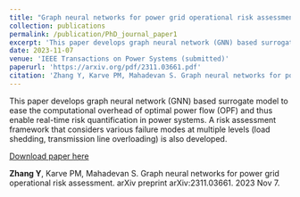 ```yaml
---
title: "Graph neural networks for power grid operational risk assessment"
collection: publications
permalink: /publication/PhD_journal_paper1
excerpt: 'This paper develops graph neural network (GNN) based surrogate model to ease the computational overhead of optimal power flow (OPF) and thus enable real-time risk quantification in power systems. A risk assessment framework that considers various failure modes at multiple levels (load shedding, transmission line overloading) is also developed.'
date: 2023-11-07
venue: 'IEEE Transactions on Power Systems (submitted)'
paperurl: 'https://arxiv.org/pdf/2311.03661.pdf'
citation: 'Zhang Y, Karve PM, Mahadevan S. Graph neural networks for power grid operational risk assessment. arXiv preprint arXiv:2311.03661. 2023 Nov 7.'
---
```

This paper develops graph neural network (GNN) based surrogate model to ease the computational overhead of optimal power flow (OPF) and thus enable real-time risk quantification in power systems. A risk assessment framework that considers various failure modes at multiple levels (load shedding, transmission line overloading) is also developed.

[Download paper here](https://arxiv.org/pdf/2311.03661.pdf)

**Zhang Y**, Karve PM, Mahadevan S. Graph neural networks for power grid operational risk assessment. arXiv preprint arXiv:2311.03661. 2023 Nov 7.